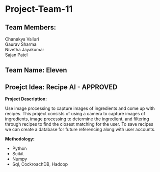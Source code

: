 # Project-Team-11

## Team Members:
Chanakya Valluri\
Gaurav Sharma\
Nivetha Jayakumar\
Sajan Patel

## Team Name: Eleven

## Proejct Idea: Recipe AI  - APPROVED

__Project Description:__

Use image processing to capture images of ingredients and come up with recipes. This project consists of using a camera to capture images of ingredients, image processing to determine the ingredient, and filtering through recipes to find the closest matching for the user. To save recipes we can create a database for future referencing along with user accounts.

__Methodology:__
- Python
- Scikit
- Numpy
- Sql, CockroachDB, Hadoop
